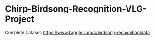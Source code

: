 # Chirp-Birdsong-Recognition-VLG-Project

Complete Dataset: https://www.kaggle.com/c/birdsong-recognition/data
